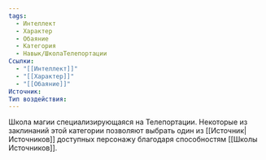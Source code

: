 ```yaml
---
tags:
  - Интеллект
  - Характер
  - Обаяние
  - Категория
  - Навык/ШколаТелепортации
Ссылки:
  - "[[Интеллект]]"
  - "[[Характер]]"
  - "[[Обаяние]]"
Источник:
Тип воздействия:
---
```

Школа магии специализирующаяся на Телепортации. Некоторые из заклинаний этой категории позволяют выбрать один из [[Источник|Источников]] доступных персонажу благодаря способностям [[Школы Источников]].